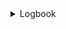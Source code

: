 

<details>
<summary>Logbook</summary>

# reimagined-lamp
Cybersecurity and data privacy - Blended Logbook for the course


# Logbook of stuff


<details>
<summary>Logbook</summary>

| Date | Time | Thing done | Things result |
|-----:|-----------|-----|-----------|
|30.10.2024| 2 h  | Lecture speedrunning, quiz| Quiz done, this logbook started|
|31.10.2024| 2 h  | First chapter done        | Progress on course              |
|2.11.2024 | 2 h  | Second chapter done       | Progress on course              |
|4.11.2024 | 3 h  | Third chapter done        | Progress on course              |
|5.11.2024 | 4 h  | Starting up PortSwigger   | Ability to start a next task    |
|5.11.2024 | 2 h  | Few labs in PortSwigger   | Progress on SQL injection labs  |
|5.11.2024 | 2 h  | Few labs in PortSwigger   | Progress on authentication labs |
|6.11.2024 | 2 h  | More labs in PortSwigger  | Progress on SQL injection labs  |
|6.11.2024 | 1 h  | Fourth chapter done       | Progress on course              |
|7.11.2024 | 2 h  | Fifth chapter done        | Progress on course              |
|7.11.2024 | 1 h  | Module exam done          | Part of course done             |
|8.11.2024 | 3 h  | PortSwigger labs          | Progress on authentication labs |
|11.11.2024| 4 h  | PortSwigger labs          | Progress on access control labs |
|11.11.2024| 3 h  | PortSwigger labs          | 4x SQL, 4x access, 5x auth labs |
|11.11.2024| 3 h  | Lecture watching, website | Starting Phase 1 of application |
|12.11.2024| 4 h  | Lecture watching, website | Progress Phase 1 of application |
|18.11.2024| 2 h  | Smashing head on wall     | Website functional now          |  
|18.11.2024| 3 h  | Smashing head on wall pt.2| Website passes ZAP tests now    |
|22.11.2024| 4 h  | Adding index, login pages | Pages added, ZAP tests passed   |
|29.11.2024| 2 h  | Reservation pages added   | Pages added                     |
|29.11.2024| 2 h  | Writing issues.md         | Figuring out what all is bad    |
|29.11.2024| 1 h  | Editing readme file       | Fixed the readme, added link    |
|4.12.2024 | 2 h  | Adding new fields to DB   | Debugged, learnt, DB works      |
|4.12.2024 | 2 h  | Account, terms, policy    | Required pages added, DB works  |
|4.12.2024 | 2 h  | New page testing          | ZAP reports, bug fixes done     |
|9.12.2024 | 2 h  | Last Assignment writing   | All phases done, course done    |


</details>

# More detail about what i have done between ZAP reports

Link to report 1: https://github.com/NKRisu/reimagined-lamp/blob/main/2024-11-18-ZAP-Report-.md

After I had tried to fix broken code for the website, backend and also made some errors in the SQL database in Docker container, I begrudgingly gave up on my own codebase and copied the codebase that was given. Started completely from scratch and setup Docker properly, created the SQL database and checked all the tables and naming conventions are correct to what the code asks for are there and launched the website using Deno. Surprisingly the website functioned this time. I then went and tested manually setting valid inputs, invalid inputs and seeing how the database updated, everything seemed okay! That's good! 

So now it was time to see what all was broken security wise on the website based on ZAP report. Obviously there are a lot more glaring issues in the codebase but this is good start. With the report i found out that Content Security Policies should eb set, and so should X-Frame-Options and X-Content-Type-Options. So quick googling on how to deal with these, adding bunch of code from the internet, and drag server back up and running to test it.

Link to last report: https://github.com/NKRisu/reimagined-lamp/blob/main/2024-11-18-ZAP-Report-localhost.md

And miracilously, all alerts have been dealth with. So far. More features to be added, more code to be broken and fixed. 


# Adding index page and login page

Link to report 1: https://github.com/NKRisu/reimagined-lamp/blob/main/2024-11-22-ZAP-Report-.md 

After running multiple scans, there was no errors shown. Checking the report it only says: "This is an informational alert rather than a vulnerability and so there is nothing to fix.", So I don't exactly know if there is anything to add. I already added the bare minimum in Phase 1. On the server logs side I can see that there are a lot of failed attempts by ZAP-scans where server slaps the attempts down, so maybe it does actually work :D Also checked the database to check that data is correctly stored and retviewed. So it all works. Yay.

Link to report 2: https://github.com/NKRisu/reimagined-lamp/blob/main/2024-11-22-ZAP-Report-2.md

# Adding Reservation and Resource pages

Joinked the page files and read through the code to make sure it works with my codebase. Then ran ZAP tests on the newly added pages with no alarms shown. Zap report of this is in the files.
Link to report: https://github.com/NKRisu/reimagined-lamp/blob/main/2024-11-29-ZAP-Report-.md 

# Figuring out the issues and changes that should be made

The booking system is really not production ready and there is a lot that has to be changed from locally hosted semi-safe website beta version to actual production based version. In the assignment it was asked to mark down 5 of the most important changes and fixes required to make the codebase approach production. Some of the changes are quite simply just about stopping the use of quick ways to build test environment that allows the system to function for testing at this point, such as not using in-memory store for the session management. 

Anyways, link to the issues.md is here: https://github.com/NKRisu/reimagined-lamp/blob/main/Issues.md 

# Adding account page, terms&conditions page and privacy notice pages

Adding the pages required updates to the database, new fields for account creation date and terms accepted were required for the account page to show properly. Login log table had to be created as new functions in backend require logging to function properly. With some bit of googling I figured out the commansd to add new fields and create new tables and could also peek in and see that the tables and fields were created correctly. After which I then could test the pages in browser and with ZAP. 

The ZAP report came with some informational alerts due to comments in code it seems like. Following ZAP's suggestion these comments should be removed from code going to production.

and the link to latest report: https://github.com/NKRisu/reimagined-lamp/blob/main/2024-12-04-ZAP-Report-.md 

# Yapping about consent on the service and if its implemented properly

So the system does ask for terms of service consent, but this is not quite what is required and does not cover everything. GDPR requires explicit consent from the user for processing of personal data, so this should be made extremely clear to the user. There are currently no cookie and tracker consent popups either when the service technically does use cookies. Asking for consent from the user for their data and explaining clearly what it is used for is also great way to build trust for the user. Or distrust if they feel like no data should be gathered... I personally am not too aware of all the legal hoops I should jump through with a service that collects data, which means asking consent and explicitly explaining what the information is used for and how its stored and who is liable if something goes wrong is highly imporant. 

During user registration, user is required to accept the terms and conditions and also the privacy policy or notice. These pages are also available for viewing for the user if they so choose. This is like the bare minimum of user consent asking, even though these two documents overlap a little they are different documents and they do containt different information. Asking for user consent for their data during registration is required by quite few requlations, and even if it was not, it would still be good practice to get explicit consent to handle users private data.








